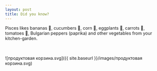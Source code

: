 ```yaml
---
layout: post
title: Did you know?
---
```


Pisces likes bananas 🍌, cucumbers 🥒, corn 🌽, eggplants 🍆, carrots 🥕, tomatoes 🍅, Bulgarian peppers (paprika) and other vegetables from your kitchen-garden.

<br><br>
![продуктовая корзина.svg]({{ site.baseurl }}/images/продуктовая корзина.svg)

